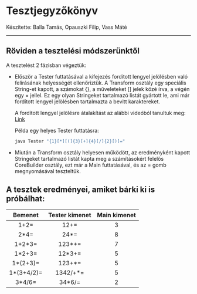 # Tesztjegyzőkönyv
Készítette: Balla Tamás, Opauszki Filip, Vass Máté

---

## Röviden a tesztelési módszerünktől
A tesztelést 2 fázisban végeztük:

* Először a Tester futtatásával a kifejezés fordított lengyel jelölésben való felírásának helyességét ellenőriztük. A Transform osztály egy speciális String-et kapott, a számokat {}, a műveleteket [] jelek közé írva, a végén egy = jellel. Ez egy olyan Stringeket tartalmazó listát gyártott le, ami már fordított lengyel jelölésben tartalmazta a bevitt karaktereket.

	A fordított lengyel jelölésre átalakítást az alábbi videóból tanultuk meg: [Link](https://www.youtube.com/watch?v=LQ-iW8jm6Mk&list=PLmbvoouA4gigsnhvcIhlhwsJpKYJD_Gg0&index=3&t=0s "Fordított lengyel jelölésre alakítás")

	Példa egy helyes Tester futtatásra:

	```bash
	java Tester "{1}[*][(]{3}[+]{4}[/]{2}[)]="
	```

* Miután a Transform osztály helyesen működött, az eredményként kapott Stringeket tartalmazó listát kapta meg a számításokért felelős CoreBuilder osztály, ezt már a Main futtatásával, és az = gomb megnyomásával teszteltük.

## A tesztek eredményei, amiket bárki ki is próbálhat:

|   Bemenet   | Tester kimenet | Main kimenet |
|:-----------:|:--------------:|:------------:|
| 1+2=        | 12+=           |            3 |
| 2\*4=       | 24\*=          |            8 |
| 1+2\*3=     | 123\*+=        |            7 |
| 1\*2+3=     | 12\*3+=        |            5 |
| 1\*(2+3)=   | 123+\*=        |            5 |
| 1\*(3+4/2)= | 1342/+\*=      |            5 |
| 3\*4/6=     | 34\*6/=        |            2 |

